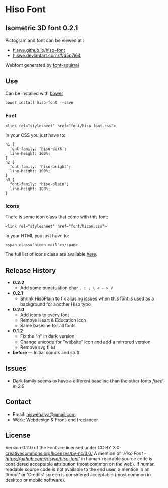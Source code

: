 # Hiso Font

## Isometric 3D font 0.2.1
Pictogram and font can be viewed at :

- [hiswe.github.io/hiso-font](http://hiswe.github.io/hiso-font)
- [hiswe.deviantart.com/#/d5p7i64](http://hiswe.deviantart.com/#/d5p7i64)

Webfont generated by [font-squirrel](http://www.fontsquirrel.com/)

## Use
Can be installed with [bower](http://bower.io/)

```
bower install hiso-font --save
```

### Font

```
<link rel="stylesheet" href="font/hiso-font.css">
```

In your CSS you just have to:

```
h1 {
  font-family: 'hiso-dark';
  line-height: 100%;
}
h2 {
  font-family: 'hiso-bright';
  line-height: 100%;
}
h3 {
  font-family: 'hiso-plain';
  line-height: 100%;
}
```
### Icons
There is some icon class that come with this font:

```
<link rel="stylesheet" href="font/hicon.css">
```

In your HTML you just have to:

```
<span class="hicon mail"></span>
```
The full list of icons class are available [here](https://github.com/Hiswe/hiso-font/blob/master/font/hicon.css).

## Release History

- **0.2.2**
  - Add some punctuation char ```. : ; \ < - > / ```
- **0.2.1**
  - Shrink HisoPlain to fix aliasing issues when this font is used as a background for another Hiso typo
- **0.2.0**
  - Add icons to every font
  - Remove Heart &amp; Education icon
  - Same baseline for all fonts
- **0.1.2**
  - Fix the "h" in dark version
  - Change unicode for "website" icon and add a mirrored version
  - Remove svg files
- **before** — Initial comits and stuff

## Issues

- ~~Dark family seems to have a different baseline than the other fonts~~ *fixed in 2.0*

## Contact
- Email: hiswehalya@gmail.com
- Work: Webdesign & Front-end freelancer

## License
Version 0.2.0 of the Font are licensed under CC BY 3.0:
[creativecommons.org/licenses/by-nc/3.0/](http://creativecommons.org/licenses/by-nc/3.0/)
A mention of *'Hiso Font - https://github.com/Hiswe/hiso-font'*
in human-readable source code is considered acceptable attribution (most common on the
web).
If human readable source code is not available to the end user, a mention in an 'About'
or 'Credits' screen is considered acceptable (most common in desktop or mobile software).
